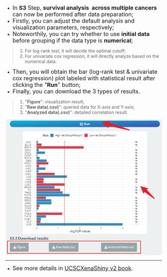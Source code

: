 - <font size="4">In **S3** Step, **survival analysis  across multiple cancers** can now be performed after data preparation;</font>
- <font size="4">Firstly, you can adjust the default analysis and visualization parameters, respectively;</font>
- <font size="4">Noteworthily, you can try whether to use **initial data** before grouping if the data type is **numerical**;</font>

> 1. For log-rank test, it will decide the optimal cutoff;
> 2. For univariate cox regression, it will directly analyze based on the numerical data. 

- <font size="4">Then, you will obtain the bar (log-rank test & univariate cox regression) plot labeled with statistical result after clicking the "**Run**" button;</font>
- <font size="4">Finally, you can download the 3 types of results.</font>

> 1. "**Figure**": visualization result;
> 2. "**Raw data(.csv)**": queried data for X-axis and Y-axis;
> 3. "**Analyzed data(.csv)**": detailed correlation result.

<p align="center">
<img src="https://raw.githubusercontent.com/lishensuo/images2/main/img01/image-20240114213653864.png" alt="image-20240114213653864" width="700"/>
</p>

---

- <font size="4"> See more details in [UCSCXenaShiny v2 book](https://lishensuo.github.io/UCSCXenaShiny_Book/). </font> 
